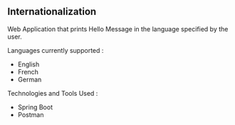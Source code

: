 ## Internationalization

Web Application that prints Hello Message in the language specified by the user.

Languages currently supported : 
- English
- French
- German

Technologies and Tools Used : 
- Spring Boot
- Postman
